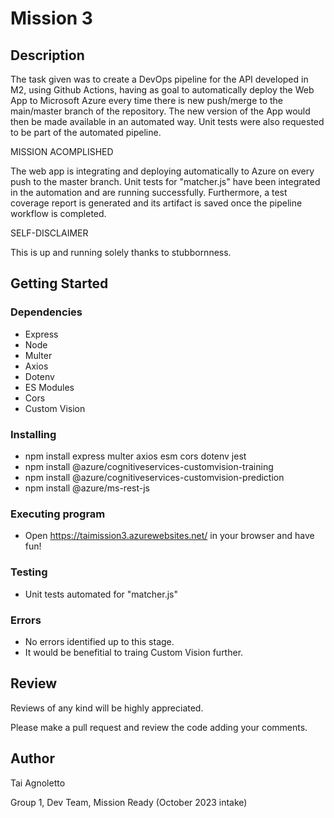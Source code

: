 # Mission 3

## Description

The task given was to create a DevOps pipeline for the API developed in M2, using Github Actions, having as goal to automatically deploy the Web App to Microsoft Azure every time there is new push/merge to the main/master branch of the repository. The new version of the App would then be made available in an automated way.
Unit tests were also requested to be part of the automated pipeline.

MISSION ACOMPLISHED

The web app is integrating and deploying automatically to Azure on every push to the master branch.
Unit tests for "matcher.js" have been integrated in the automation and are running successfully. Furthermore, a test coverage report is generated and its artifact is saved once the pipeline workflow is completed.


SELF-DISCLAIMER

This is up and running solely thanks to stubbornness.

## Getting Started

### Dependencies

* Express
* Node
* Multer
* Axios
* Dotenv
* ES Modules
* Cors
* Custom Vision

### Installing

* npm install express multer axios esm cors dotenv jest
* npm install @azure/cognitiveservices-customvision-training
* npm install @azure/cognitiveservices-customvision-prediction
* npm install @azure/ms-rest-js

### Executing program

* Open https://taimission3.azurewebsites.net/ in your browser and have fun!

### Testing

* Unit tests automated for "matcher.js"

### Errors

* No errors identified up to this stage.
* It would be benefitial to traing Custom Vision further.

## Review

Reviews of any kind will be highly appreciated.

Please make a pull request and review the code adding your comments.

## Author

Tai Agnoletto

Group 1, Dev Team, Mission Ready (October 2023 intake)